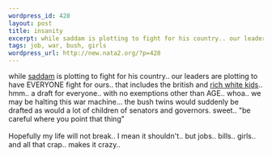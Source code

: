 ```yaml
--- 
wordpress_id: 428
layout: post
title: insanity
excerpt: while saddam is plotting to fight for his country.. our leaders are plotting to have EVERYONE fight for ours.. that includes the british and rich white kids.. hmm.. a draft for everyone.. with no exemptions other than AGE.. whoa.. we may be halting this war machine... ...
tags: job, war, bush, girls
wordpress_url: http://new.nata2.org/?p=428
---
```

while <a href="http://drudgereport.com/flash2.htm">saddam</a> is plotting to fight for his country.. our leaders are plotting to have EVERYONE fight for ours.. that includes the british and <a href="http://www.washingtonpost.com/wp-dyn/articles/A24144-2003Jan7.html">rich white kids</a>.. hmm.. a draft for everyone.. with no exemptions other than AGE.. whoa.. we may be halting this war machine... the bush twins would suddenly be drafted as would a lot of children of senators and governors. sweet.. "be careful where you point that thing"<br/>
<br/>
Hopefully my life will not break.. I mean it shouldn't.. but jobs.. bills.. girls.. and all that crap.. makes it crazy.. 
